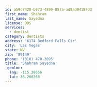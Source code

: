 ```yaml
---
id: a59c7428-b073-4899-887a-ad8ad94187d3
first_name: Shahram
last_name: Sayedna
license: DDS
services:
  - dentist
category: dentists
address: '6174 Bedford Falls Cir'
city: 'Las Vegas'
state: NV
zip: '89149'
phone: '(310) 470-3095'
title: 'Shahram Sayedna'
_geoloc:
  lng: -115.28656
  lat: 36.266266
---
```

